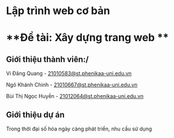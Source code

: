 # Lập trình web cơ bản

# **Đề tài: Xây dựng trang web **

## Giới thiệu thành viên:/

Vi Đăng Quang - 21010583@st.phenikaa-uni.edu.vn

Ngô Khánh Chinh - 21010667@st.phenikaa-uni.edu.vn

Bùi Thị Ngọc Huyền - 21012064@st.phenikaa-uni.edu.vn

## **Giới thiệu dự án**

Trong thời đại số hóa ngày càng phát triển, nhu cầu sử dụng 
